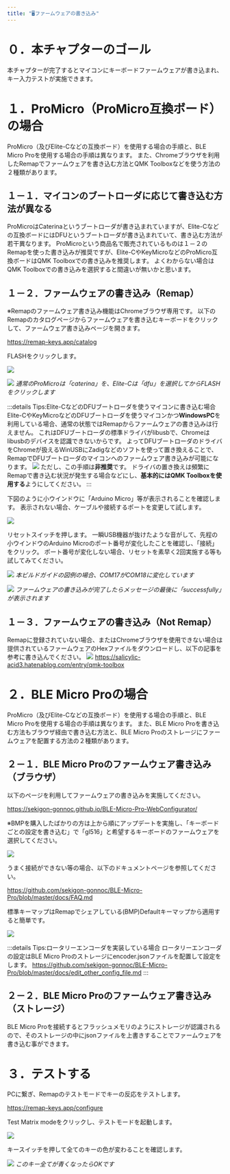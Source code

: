 ```yaml
---
title: "🖥ファームウェアの書き込み"
---
```


# ０．本チャプターのゴール

本チャプターが完了するとマイコンにキーボードファームウェアが書き込まれ、キー入力テストが実施できます。

# １．ProMicro（ProMicro互換ボード）の場合

ProMicro（及びElite-Cなどの互換ボード）を使用する場合の手順と、BLE Micro Proを使用する場合の手順は異なります。
また、Chromeブラウザを利用したRemapでファームウェアを書き込む方法とQMK Toolboxなどを使う方法の２種類があります。

## １－１．マイコンのブートローダに応じて書き込む方法が異なる

ProMicroはCaterinaというブートローダが書き込まれていますが、Elite-Cなどの互換ボードにはDFUというブートローダが書き込まれていて、書き込む方法が若干異なります。
ProMicroという商品名で販売されているものは１－２のRemapを使った書き込みが推奨ですが、Elite-CやKeyMicroなどのProMicro互換ボードはQMK Toolboxでの書き込みを推奨します。
よくわからない場合はQMK Toolboxでの書き込みを選択すると間違いが無いかと思います。

## １－２．ファームウェアの書き込み（Remap）

※Remapのファームウェア書き込み機能はChromeブラウザ専用です。
以下のRemapのカタログページからファームウェアを書き込むキーボードをクリックして、ファームウェア書き込みページを開きます。

https://remap-keys.app/catalog

FLASHをクリックします。

![](/images/gl516build/6-1_remap-1.png)

![](/images/gl516build/6-1_remap-2.png)
*通常のProMicroは「caterina」を、Elite-Cは「dfu」を選択してからFLASHをクリックします*

:::details Tips:Elite-CなどのDFUブートローダを使うマイコンに書き込む場合
Elite-CやKeyMicroなどのDFUブートローダを使うマイコンかつ**WindowsPC**を利用している場合、通常の状態ではRemapからファームウェアの書き込みは行えません。
これはDFUブートローダの標準ドライバがlibusbで、Chromeはlibusbのデバイスを認識できないからです。
よってDFUブートローダのドライバをChromeが扱えるWinUSBにZadigなどのソフトを使って置き換えることで、RemapでDFUブートローダのマイコンへのファームウェア書き込みが可能になります。
![](/images/gl516build/6-1_remap-6.png)
ただし、この手順は**非推奨**です。
ドライバの置き換えは頻繁にRemapで書き込む状況が発生する場合などにし、**基本的にはQMK Toolboxを使用する**ようにしてください。
:::

下図のように小ウインドウに「Arduino Micro」等が表示されることを確認します。
表示されない場合、ケーブルや接続するポートを変更して試します。

![](/images/gl516build/6-1_remap-3.png)

リセットスイッチを押します。
一瞬USB機器が抜けたような音がして、先程の小ウインドウのArduino Microのポート番号が変化したことを確認し、「接続」をクリック。
ポート番号が変化しない場合、リセットを素早く2回実施する等も試してみてください。

![](/images/gl516build/6-1_remap-4.png)
*本ビルドガイドの図例の場合、COM17がCOM18に変化しています*

![](/images/gl516build/6-1_remap-5.png)
*ファームウェアの書き込みが完了したらメッセージの最後に「successfully」が表示されます*

## １－３．ファームウェアの書き込み（Not Remap）

Remapに登録されていない場合、またはChromeブラウザを使用できない場合は提供されているファームウェアのHexファイルをダウンロードし、以下の記事を参考に書き込んでください。
![](/images/gl516build/6-1_remap-7.png)
https://salicylic-acid3.hatenablog.com/entry/qmk-toolbox

# ２．BLE Micro Proの場合

ProMicro（及びElite-Cなどの互換ボード）を使用する場合の手順と、BLE Micro Proを使用する場合の手順は異なります。
また、BLE Micro Proを書き込む方法もブラウザ経由で書き込む方法と、BLE Micro Proのストレージにファームウェアを配置する方法の２種類があります。

## ２－１．BLE Micro Proのファームウェア書き込み（ブラウザ）

以下のページを利用してファームウェアの書き込みを実施してください。

https://sekigon-gonnoc.github.io/BLE-Micro-Pro-WebConfigurator/

※BMPを購入したばかりの方は上から順にアップデートを実施し、「キーボードごとの設定を書き込む」で「gl516」と希望するキーボードのファームウェアを選択してください。

![](/images/gl516build/6-2_bmp-1.png)

うまく接続ができない等の場合、以下のドキュメントページを参照してください。

https://github.com/sekigon-gonnoc/BLE-Micro-Pro/blob/master/docs/FAQ.md

標準キーマップはRemapでシェアしている(BMP)Defaultキーマップから適用すると簡単です。

![](/images/gl516build/6-2_bmp-2.png)

:::details Tips:ロータリーエンコーダを実装している場合
ロータリーエンコーダの設定はBLE Micro Proのストレージにencoder.jsonファイルを配置して設定をします。
https://github.com/sekigon-gonnoc/BLE-Micro-Pro/blob/master/docs/edit_other_config_file.md
:::

## ２－２．BLE Micro Proのファームウェア書き込み（ストレージ）

BLE Micro Proを接続するとフラッシュメモリのようにストレージが認識されるので、そのストレージの中にjsonファイルを上書きすることでファームウェアを書き込む事ができます。

# ３．テストする

PCに繋ぎ、Remapのテストモードでキーの反応をテストします。

https://remap-keys.app/configure

Test Matrix modeをクリックし、テストモードを起動します。

![](/images/gl516build/6-3_test-1.png)

キースイッチを押して全てのキーの色が変わることを確認します。

![](/images/gl516build/6-3_test-2.png)
*このキー全てが青くなったらOKです*

